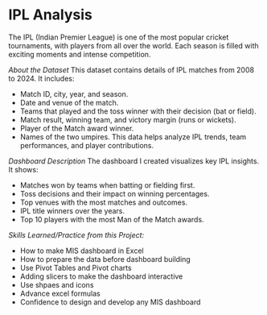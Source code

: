 # IPL Analysis

The IPL (Indian Premier League) is one of the most popular cricket tournaments, with players from all over the world. Each season is filled with exciting moments and intense competition.


*About the Dataset*
This dataset contains details of IPL matches from 2008 to 2024. It includes:
  - Match ID, city, year, and season.
  - Date and venue of the match.
  - Teams that played and the toss winner with their decision (bat or field).
  - Match result, winning team, and victory margin (runs or wickets).
  - Player of the Match award winner.
  - Names of the two umpires.
This data helps analyze IPL trends, team performances, and player contributions.


*Dashboard Description*
The dashboard I created visualizes key IPL insights. It shows:

  - Matches won by teams when batting or fielding first.
  - Toss decisions and their impact on winning percentages.
  - Top venues with the most matches and outcomes.
  - IPL title winners over the years.
  - Top 10 players with the most Man of the Match awards.


*Skills Learned/Practice from this Project:*
- How to make MIS dashboard in Excel
- How to prepare the data before dashboard building
- Use Pivot Tables and Pivot charts
- Adding slicers to make the dashboard interactive
- Use shpaes and icons
- Advance excel formulas
- Confidence to design and develop any MIS dashboard

